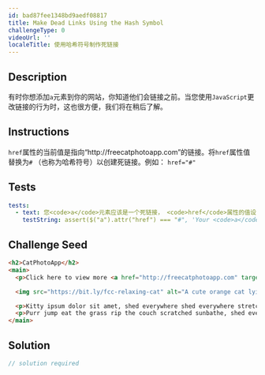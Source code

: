```yaml
---
id: bad87fee1348bd9aedf08817
title: Make Dead Links Using the Hash Symbol
challengeType: 0
videoUrl: ''
localeTitle: 使用哈希符号制作死链接
---
```


## Description
<section id="description">有时你想添加<code>a</code>元素到你的网站，你知道他们会链接之前。当您使用<code>JavaScript</code>更改链接的行为时，这也很方便，我们将在稍后了解。 </section>

## Instructions
<section id="instructions"> <code>href</code>属性的当前值是指向“http://freecatphotoapp.com”的链接。将<code>href</code>属性值替换为<code>#</code> （也称为哈希符号）以创建死链接。例如： <code>href=&quot;#&quot;</code> </section>

## Tests
<section id='tests'>

```yml
tests:
  - text: 您<code>a</code>元素应该是一个死链接， <code>href</code>属性的值设置为“＃”。
    testString: assert($("a").attr("href") === "#", 'Your <code>a</code> element should be a dead link with the value of the <code>href</code> attribute set to "#".');

```

</section>

## Challenge Seed
<section id='challengeSeed'>

<div id='html-seed'>

```html
<h2>CatPhotoApp</h2>
<main>
  <p>Click here to view more <a href="http://freecatphotoapp.com" target="_blank">cat photos</a>.</p>

  <img src="https://bit.ly/fcc-relaxing-cat" alt="A cute orange cat lying on its back.">

  <p>Kitty ipsum dolor sit amet, shed everywhere shed everywhere stretching attack your ankles chase the red dot, hairball run catnip eat the grass sniff.</p>
  <p>Purr jump eat the grass rip the couch scratched sunbathe, shed everywhere rip the couch sleep in the sink fluffy fur catnip scratched.</p>
</main>

```

</div>



</section>

## Solution
<section id='solution'>

```js
// solution required
```
</section>
